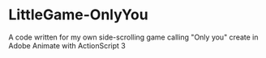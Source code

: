 # LittleGame-OnlyYou
A code written for my own side-scrolling game calling "Only you" create in Adobe Animate with ActionScript 3
